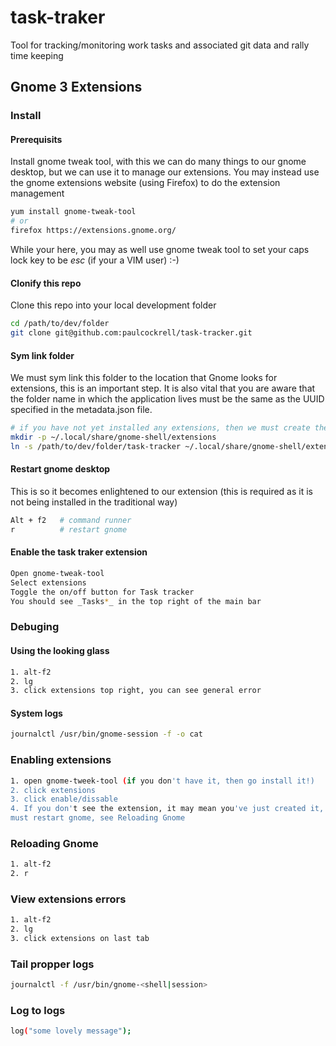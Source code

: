 task-traker
===========

Tool for tracking/monitoring work tasks and associated git data and rally time keeping

## Gnome 3 Extensions

### Install
#### Prerequisits

Install gnome tweak tool, with this we can do many things to our gnome desktop, but we can use it to manage 
our extensions. You may instead use the gnome extensions website (using Firefox) to do the extension management
```sh
yum install gnome-tweak-tool
# or
firefox https://extensions.gnome.org/
```

While your here, you may as well use gnome tweak tool to set your caps lock key to be _esc_ (if your a VIM user) :-)

#### Clonify this repo

Clone this repo into your local development folder

```sh
cd /path/to/dev/folder
git clone git@github.com:paulcockrell/task-tracker.git
```
 
#### Sym link folder
We must sym link this folder to the location that Gnome looks for extensions, this is an important step. It is also vital
that you are aware that the folder name in which the application lives must be the same as the UUID specified in the 
metadata.json file.

```sh
# if you have not yet installed any extensions, then we must create the extensions folder below (this must be done as a standard user)
mkdir -p ~/.local/share/gnome-shell/extensions
ln -s /path/to/dev/folder/task-tracker ~/.local/share/gnome-shell/extensions/task-tracker@paulcockrell.gmail.com 
```

#### Restart gnome desktop 
This is so it becomes enlightened to our extension (this is required as it is not being installed in the traditional way)

```sh
Alt + f2   # command runner
r          # restart gnome
```

#### Enable the task traker extension

```sh
Open gnome-tweak-tool
Select extensions
Toggle the on/off button for Task tracker
You should see _Tasks*_ in the top right of the main bar
```
 
### Debuging

#### Using the looking glass

```sh
1. alt-f2
2. lg
3. click extensions top right, you can see general error
```

#### System logs

```sh
journalctl /usr/bin/gnome-session -f -o cat
```


### Enabling extensions

```sh
1. open gnome-tweek-tool (if you don't have it, then go install it!)
2. click extensions
3. click enable/dissable
4. If you don't see the extension, it may mean you've just created it, so we
must restart gnome, see Reloading Gnome
```

### Reloading Gnome

```sh
1. alt-f2
2. r
```

### View extensions errors

```sh
1. alt-f2
2. lg
3. click extensions on last tab
```

### Tail propper logs

```sh
journalctl -f /usr/bin/gnome-<shell|session>
```

### Log to logs

```sh
log("some lovely message");
```

